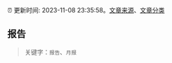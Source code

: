:alarm_clock: 更新时间: 2023-11-08 23:35:58。[文章来源](/README.md)、[文章分类](/TAGS.md)

## 报告


> 关键字：`报告`、`月报`



